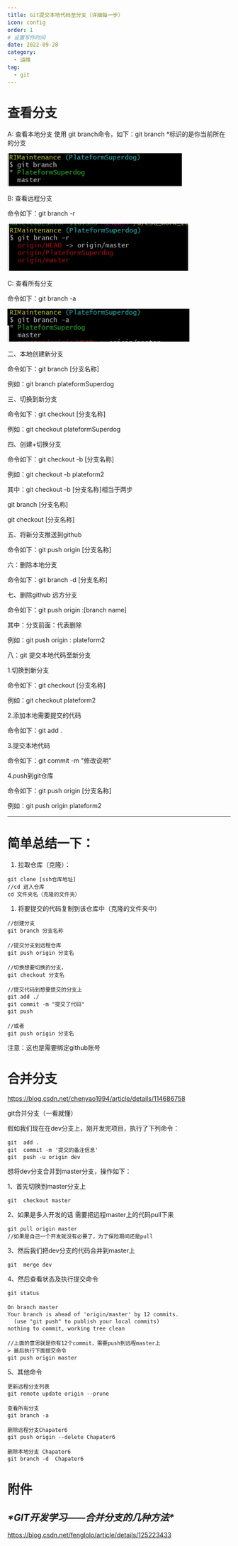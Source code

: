 ```yaml
---
title: Git提交本地代码至分支（详细每一步）
icon: config
order: 1
# 设置写作时间
date: 2022-09-28
category:
  - 运维
tag:
  - git
---
```

# 查看分支
A: 查看本地分支
使用 git branch命令，如下：git branch
*标识的是你当前所在的分支

![img](../../.vuepress/public/linux/642UQAYANY.webp)

B: 查看远程分支

命令如下：git branch -r

![img](../../.vuepress/public/linux/AM3EQAYANY.webp)

C: 查看所有分支

命令如下：git branch -a

![img](../../.vuepress/public/linux/BY3EQAYAJE.webp)

二、本地创建新分支

命令如下：git branch [分支名称]

例如：git branch plateformSuperdog

 

三、切换到新分支

命令如下：git checkout [分支名称]

例如：git checkout plateformSuperdog

 

四、创建+切换分支

命令如下：git checkout -b [分支名称]

例如：git checkout -b plateform2

 

其中：git checkout -b [分支名称]相当于两步

git branch [分支名称]

git checkout [分支名称]

 

五、将新分支推送到github

命令如下：git push origin [分支名称]

 

六：删除本地分支

命令如下：git branch -d [分支名称]

 

七、删除github 远方分支

命令如下：git push origin :[branch name]

其中：分支前面：代表删除

例如：git push origin : plateform2

 

八：git 提交本地代码至新分支

1.切换到新分支

命令如下：git checkout [分支名称]

例如：git checkout plateform2

2.添加本地需要提交的代码

命令如下：git add .

3.提交本地代码

命令如下：git commit -m "修改说明"

4.push到git仓库

命令如下：git push origin [分支名称]

例如：git push origin plateform2 

------

# 简单总结一下：

1. 拉取仓库（克隆）：

```
git clone [ssh仓库地址]
//cd 进入仓库
cd 文件夹名（克隆的文件夹）
```

1. 将要提交的代码复制到该仓库中（克隆的文件夹中）

```
//创建分支
git branch 分支名称

//提交分支到远程仓库
git push origin 分支名

//切换想要切换的分支，
git checkout 分支名

//提交代码到想要提交的分支上
git add ./
git commit -m "提交了代码"
git push

//或者
git push origin 分支名
```

注意：这也是需要绑定github账号

# 合并分支

https://blog.csdn.net/chenyao1994/article/details/114686758

git合并分支（一看就懂）

假如我们现在在dev分支上，刚开发完项目，执行了下列命令：

```
git  add .
git  commit -m '提交的备注信息'
git  push -u origin dev
```

想将dev分支合并到master分支，操作如下：

1、首先切换到master分支上

```
git  checkout master
```

2、如果是多人开发的话 需要把远程master上的代码pull下来

```
git pull origin master
//如果是自己一个开发就没有必要了，为了保险期间还是pull
```

3、然后我们把dev分支的代码合并到master上

```
git  merge dev
```

4、然后查看状态及执行提交命令

```
git status

On branch master
Your branch is ahead of 'origin/master' by 12 commits.
  (use "git push" to publish your local commits)
nothing to commit, working tree clean

//上面的意思就是你有12个commit，需要push到远程master上 
> 最后执行下面提交命令
git push origin master
```

5、其他命令

```
更新远程分支列表
git remote update origin --prune

查看所有分支
git branch -a

删除远程分支Chapater6
git push origin --delete Chapater6

删除本地分支 Chapater6
git branch -d  Chapater6
```



# 附件

## ***\*GIT开发学习——合并分支的几种方法\****

https://blog.csdn.net/fenglolo/article/details/125223433







